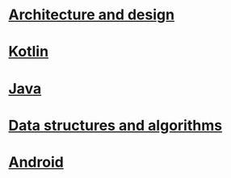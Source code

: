 # [Architecture and design](Architecture%20and%20design.md)

# [Kotlin](Kotlin.md)

# [Java](Java.md)

# [Data structures and algorithms](Data%20structures%20and%20algorithms.md)

# [Android](Android.md)
